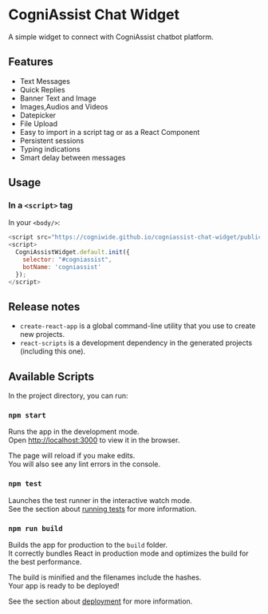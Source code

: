 # CogniAssist Chat Widget

A simple widget to connect with CogniAssist chatbot platform.

## Features

- Text Messages
- Quick Replies
- Banner Text and Image
- Images,Audios and Videos
- Datepicker
- File Upload
- Easy to import in a script tag or as a React Component
- Persistent sessions
- Typing indications
- Smart delay between messages

## Usage

### In a `<script>` tag

In your `<body/>`:
```javascript
<script src="https://cogniwide.github.io/cogniassist-chat-widget/public/cogniassist-latest.js"></script>
<script>
  CogniAssistWidget.default.init({
    selector: "#cogniassist",
    botName: 'cogniassist'
  });
</script>
```

## Release notes

* `create-react-app` is a global command-line utility that you use to create new projects.
* `react-scripts` is a development dependency in the generated projects (including this one).


## Available Scripts

In the project directory, you can run:

### `npm start`

Runs the app in the development mode.<br>
Open [http://localhost:3000](http://localhost:3000) to view it in the browser.

The page will reload if you make edits.<br>
You will also see any lint errors in the console.

### `npm test`

Launches the test runner in the interactive watch mode.<br>
See the section about [running tests](#running-tests) for more information.

### `npm run build`

Builds the app for production to the `build` folder.<br>
It correctly bundles React in production mode and optimizes the build for the best performance.

The build is minified and the filenames include the hashes.<br>
Your app is ready to be deployed!

See the section about [deployment](#deployment) for more information.
